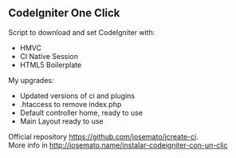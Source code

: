 <h2>CodeIgniter One Click</h2>
<p>Script to download and set CodeIgniter with:</p>
<ul>
<li>HMVC</li>
<li>CI Native Session</li>
<li>HTML5 Boilerplate</li>
</ul>
<p>My upgrades:</p>
<ul>
<li>Updated versions of ci and plugins</li>
<li>.htaccess to remove index.php</li>
<li>Default controller home, ready to use </li>
<li>Main Layout ready to use</li>
</ul>
<p>Official repository <a href="https://github.com/josemato/jcreate-ci">https://github.com/josemato/jcreate-ci</a>. <br> 
More info in <a href="http://josemato.name/instalar-codeigniter-con-un-clic">http://josemato.name/instalar-codeigniter-con-un-clic</a></p>
